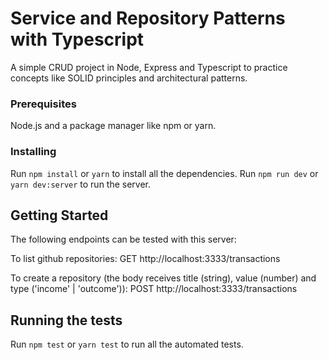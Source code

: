 # Service and Repository Patterns with Typescript

A simple CRUD project in Node, Express and Typescript to practice concepts like SOLID principles and architectural patterns.

### Prerequisites

Node.js and a package manager like npm or yarn.

### Installing

Run `npm install` or `yarn` to install all the dependencies.
Run `npm run dev` or `yarn dev:server` to run the server.

## Getting Started

The following endpoints can be tested with this server:

To list github repositories:
    GET http://localhost:3333/transactions

To create a repository (the body receives title (string), value (number) and type ('income' | 'outcome')):
    POST http://localhost:3333/transactions

## Running the tests

Run `npm test` or `yarn test` to run all the automated tests.
